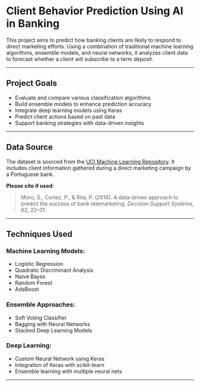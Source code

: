 #  Client Behavior Prediction Using AI in Banking

This project aims to predict how banking clients are likely to respond to direct marketing efforts. Using a combination of traditional machine learning algorithms, ensemble models, and neural networks, it analyzes client data to forecast whether a client will subscribe to a term deposit.

---

##  Project Goals

- Evaluate and compare various classification algorithms
- Build ensemble models to enhance prediction accuracy
- Integrate deep learning models using Keras
- Predict client actions based on past data
- Support banking strategies with data-driven insights

---

##  Data Source

The dataset is sourced from the [UCI Machine Learning Repository](https://archive.ics.uci.edu/ml/datasets/Bank+Marketing). It includes client information gathered during a direct marketing campaign by a Portuguese bank.

**Please cite if used**:
> Moro, S., Cortez, P., & Rita, P. (2014). A data-driven approach to predict the success of bank telemarketing. *Decision Support Systems*, 62, 22–31.

---

##  Techniques Used

###  Machine Learning Models:
- Logistic Regression  
- Quadratic Discriminant Analysis  
- Naive Bayes  
- Random Forest  
- AdaBoost  

###  Ensemble Approaches:
- Soft Voting Classifier  
- Bagging with Neural Networks  
- Stacked Deep Learning Models  

###  Deep Learning:
- Custom Neural Network using Keras  
- Integration of Keras with scikit-learn  
- Ensemble learning with multiple neural nets  

---



